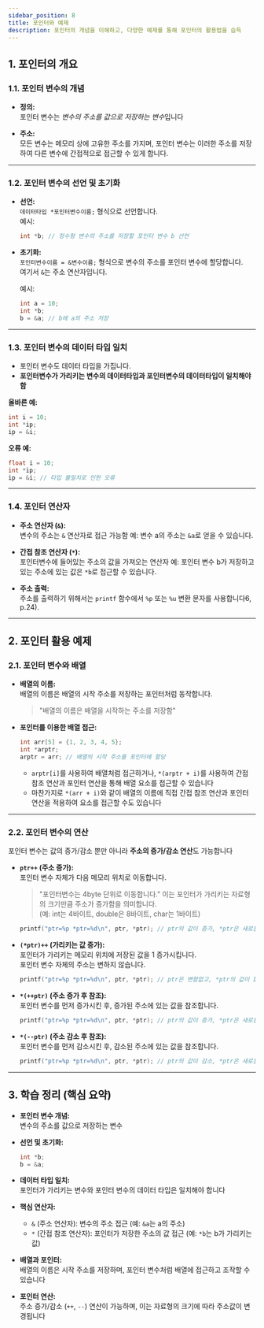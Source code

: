 ```yaml
---
sidebar_position: 8
title: 포인터와 예제
description: 포인터의 개념을 이해하고, 다양한 예제를 통해 포인터의 활용법을 습득
---
```


## 1. 포인터의 개요

### 1.1. 포인터 변수의 개념

- **정의:**  
  포인터 변수는 *변수의 주소를 값으로 저장하는 변수*입니다

- **주소:**  
  모든 변수는 메모리 상에 고유한 주소를 가지며, 포인터 변수는 이러한 주소를 저장하여 다른 변수에 간접적으로 접근할 수 있게 합니다.

---

### 1.2. 포인터 변수의 선언 및 초기화

- **선언:**  
  `데이터타입 *포인터변수이름;` 형식으로 선언합니다.  
  예시:

  ```c
  int *b; // 정수형 변수의 주소를 저장할 포인터 변수 b 선언
  ```

- **초기화:**  
  `포인터변수이름 = &변수이름;` 형식으로 변수의 주소를 포인터 변수에 할당합니다.  
  여기서 `&`는 주소 연산자입니다.

  예시:

  ```c
  int a = 10;
  int *b;
  b = &a; // b에 a의 주소 저장
  ```

---

### 1.3. 포인터 변수의 데이터 타입 일치

- 포인터 변수도 데이터 타입을 가집니다.
- **포인터변수가 가리키는 변수의 데이터타입과 포인터변수의 데이터타입이 일치해야 함**

**올바른 예:**

```c
int i = 10;
int *ip;
ip = &i;
```

**오류 예:**

```c
float i = 10;
int *ip;
ip = &i; // 타입 불일치로 인한 오류
```

---

### 1.4. 포인터 연산자

- **주소 연산자 (`&`):**  
  변수의 주소는 `&` 연산자로 접근 가능함
  예: 변수 a의 주소는 `&a`로 얻을 수 있습니다.

- **간접 참조 연산자 (`*`):**  
  포인터변수에 들어있는 주소의 값을 가져오는 연산자
  예: 포인터 변수 b가 저장하고 있는 주소에 있는 값은 `*b`로 접근할 수 있습니다.

- **주소 출력:**  
  주소를 출력하기 위해서는 `printf` 함수에서 `%p` 또는 `%u` 변환 문자를 사용합니다6, p.24).

---

## 2. 포인터 활용 예제

### 2.1. 포인터 변수와 배열

- **배열의 이름:**  
  배열의 이름은 배열의 시작 주소를 저장하는 포인터처럼 동작합니다.

  > "배열의 이름은 배열을 시작하는 주소를 저장함"

- **포인터를 이용한 배열 접근:**

  ```c
  int arr[5] = {1, 2, 3, 4, 5};
  int *arptr;
  arptr = arr; // 배열의 시작 주소를 포인터에 할당
  ```

  - `arptr[i]`를 사용하여 배열처럼 접근하거나, `*(arptr + i)`를 사용하여 간접 참조 연산과 포인터 연산을 통해 배열 요소를 접근할 수 있습니다
  - 마찬가지로 `*(arr + i)`와 같이 배열의 이름에 직접 간접 참조 연산과 포인터 연산을 적용하여 요소를 접근할 수도 있습니다

---

### 2.2. 포인터 변수의 연산

포인터 변수는 값의 증가/감소 뿐만 아니라 **주소의 증가/감소 연산**도 가능합니다

- **`ptr++` (주소 증가):**  
  포인터 변수 자체가 다음 메모리 위치로 이동합니다.

  > "포인터변수는 4byte 단위로 이동합니다."
  > 이는 포인터가 가리키는 자료형의 크기만큼 주소가 증가함을 의미합니다.  
  > (예: int는 4바이트, double은 8바이트, char는 1바이트)

  ```c
  printf("ptr=%p *ptr=%d\n", ptr, *ptr); // ptr의 값이 증가, *ptr은 새로운 주소의 값
  ```

- **`(*ptr)++` (가리키는 값 증가):**  
  포인터가 가리키는 메모리 위치에 저장된 값을 1 증가시킵니다.  
  포인터 변수 자체의 주소는 변하지 않습니다.

  ```c
  printf("ptr=%p *ptr=%d\n", ptr, *ptr); // ptr은 변함없고, *ptr의 값이 1 증가
  ```

- **`*(++ptr)` (주소 증가 후 참조):**  
  포인터 변수를 먼저 증가시킨 후, 증가된 주소에 있는 값을 참조합니다.

  ```c
  printf("ptr=%p *ptr=%d\n", ptr, *ptr); // ptr의 값이 증가, *ptr은 새로운 주소의 값
  ```

- **`*(--ptr)` (주소 감소 후 참조):**  
  포인터 변수를 먼저 감소시킨 후, 감소된 주소에 있는 값을 참조합니다.
  ```c
  printf("ptr=%p *ptr=%d\n", ptr, *ptr); // ptr의 값이 감소, *ptr은 새로운 주소의 값
  ```

---

## 3. 학습 정리 (핵심 요약)

- **포인터 변수 개념:**  
  변수의 주소를 값으로 저장하는 변수

- **선언 및 초기화:**

  ```c
  int *b;
  b = &a;
  ```

- **데이터 타입 일치:**  
  포인터가 가리키는 변수와 포인터 변수의 데이터 타입은 일치해야 합니다

- **핵심 연산자:**

  - `&` (주소 연산자): 변수의 주소 접근 (예: `&a`는 a의 주소)
  - `*` (간접 참조 연산자): 포인터가 저장한 주소의 값 접근 (예: `*b`는 b가 가리키는 값)

- **배열과 포인터:**  
  배열의 이름은 시작 주소를 저장하며, 포인터 변수처럼 배열에 접근하고 조작할 수 있습니다

- **포인터 연산:**  
  주소 증가/감소 (`++`, `--`) 연산이 가능하며, 이는 자료형의 크기에 따라 주소값이 변경됩니다
